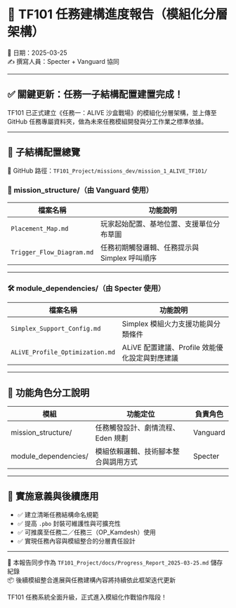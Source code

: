 # 📘 TF101 任務建構進度報告（模組化分層架構）
📅 日期：2025-03-25  
✍️ 撰寫人員：Specter + Vanguard 協同  

---

## ✅ 關鍵更新：任務一子結構配置建置完成！

TF101 已正式建立《任務一：ALIVE 沙盒戰場》的模組化分層架構，並上傳至 GitHub 任務專屬資料夾，做為未來任務模組開發與分工作業之標準依據。

---

## 📂 子結構配置總覽

📁 GitHub 路徑：`TF101_Project/missions_dev/mission_1_ALIVE_TF101/`

### 🎯 mission_structure/（由 Vanguard 使用）

| 檔案名稱 | 功能說明 |
|----------|----------|
| `Placement_Map.md` | 玩家起始配置、基地位置、支援單位分布草圖 |
| `Trigger_Flow_Diagram.md` | 任務初期觸發邏輯、任務提示與 Simplex 呼叫順序 |

---

### 🛠 module_dependencies/（由 Specter 使用）

| 檔案名稱 | 功能說明 |
|----------|----------|
| `Simplex_Support_Config.md` | Simplex 模組火力支援功能與分類條件 |
| `ALiVE_Profile_Optimization.md` | ALiVE 配置建議、Profile 效能優化設定與對應建議 |

---

## 🔧 功能角色分工說明

| 模組 | 功能定位 | 負責角色 |
|------|----------|----------|
| mission_structure/ | 任務觸發設計、劇情流程、Eden 規劃 | Vanguard |
| module_dependencies/ | 模組依賴邏輯、技術腳本整合與調用方式 | Specter |

---

## 🧩 實施意義與後續應用

- ✅ 建立清晰任務結構命名規範
- ✅ 提高 `.pbo` 封裝可維護性與可擴充性
- ✅ 可推廣至任務二／任務三（OP_Kamdesh）使用
- ✅ 實現任務內容與模組整合的分層責任設計

---

📌 本報告同步作為 `TF101_Project/docs/Progress_Report_2025-03-25.md` 儲存紀錄  
📦 後續模組整合進展與任務建構內容將持續依此框架迭代更新

TF101 任務系統全面升級，正式進入模組化作戰協作階段！

